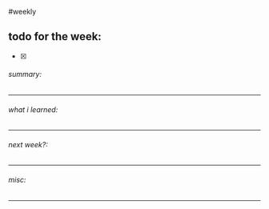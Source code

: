 #weekly 

## todo for the week:
- [x]  


###### summary:


________________
###### what i learned:


______
###### next week?:


_______
###### misc:


______

